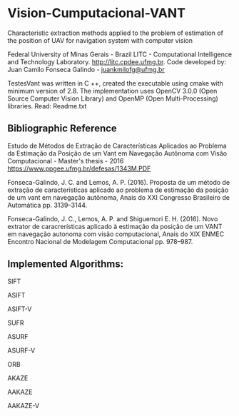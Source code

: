 # Vision-Cumputacional-VANT

Characteristic extraction methods applied to the problem of estimation of the position of UAV for navigation system with computer vision

Federal University of Minas Gerais - Brazil 
LITC - Computational Intelligence and Technology Laboratory. http://litc.cpdee.ufmg.br. 
Code developed by: 
Juan Camilo Fonseca Galindo - juankmilofg@ufmg.br

TestesVant was written in C ++, created the executable using cmake with minimum version of 2.8.
The implementation uses OpenCV 3.0.0 (Open Source Computer Vision Library) and OpenMP
(Open Multi-Processing) libraries. Read: Readme.txt

## Bibliographic Reference

Estudo de Métodos de Extração de Características Aplicados ao Problema da Estimação da Posição de um 
Vant em Navegação Autônoma com Visão Computacional - Master's thesis - 2016
https://www.ppgee.ufmg.br/defesas/1343M.PDF

Fonseca-Galindo, J. C. and Lemos, A. P. (2016). Proposta de um método de extração de caracterı́sticas 
aplicado ao problema de estimação da posição de um vant em navegação autônoma,
Anais do XXI Congresso Brasileiro de Automática pp. 3139–3144.

Fonseca-Galindo, J. C., Lemos, A. P. and Shiguemori E. H. (2016). Novo extrator de caracrerísticas 
aplicado à estimação da posição de um VANT em navegação autonoma com visão computacional,
Anais do XIX ENMEC Encontro Nacional de Modelagem Computacional pp. 978–987.

## Implemented Algorithms:

SIFT

ASIFT

ASIFT-V

SUFR

ASURF

ASURF-V

ORB

AKAZE

AAKAZE

AAKAZE-V
